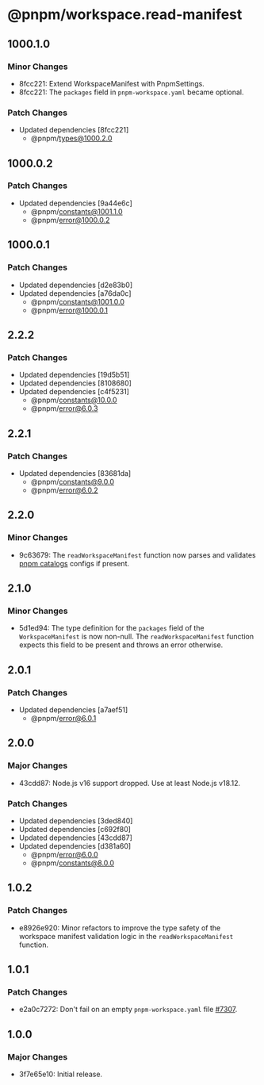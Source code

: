 # @pnpm/workspace.read-manifest

## 1000.1.0

### Minor Changes

- 8fcc221: Extend WorkspaceManifest with PnpmSettings.
- 8fcc221: The `packages` field in `pnpm-workspace.yaml` became optional.

### Patch Changes

- Updated dependencies [8fcc221]
  - @pnpm/types@1000.2.0

## 1000.0.2

### Patch Changes

- Updated dependencies [9a44e6c]
  - @pnpm/constants@1001.1.0
  - @pnpm/error@1000.0.2

## 1000.0.1

### Patch Changes

- Updated dependencies [d2e83b0]
- Updated dependencies [a76da0c]
  - @pnpm/constants@1001.0.0
  - @pnpm/error@1000.0.1

## 2.2.2

### Patch Changes

- Updated dependencies [19d5b51]
- Updated dependencies [8108680]
- Updated dependencies [c4f5231]
  - @pnpm/constants@10.0.0
  - @pnpm/error@6.0.3

## 2.2.1

### Patch Changes

- Updated dependencies [83681da]
  - @pnpm/constants@9.0.0
  - @pnpm/error@6.0.2

## 2.2.0

### Minor Changes

- 9c63679: The `readWorkspaceManifest` function now parses and validates [pnpm catalogs](https://github.com/pnpm/rfcs/pull/1) configs if present.

## 2.1.0

### Minor Changes

- 5d1ed94: The type definition for the `packages` field of the `WorkspaceManifest` is now non-null. The `readWorkspaceManifest` function expects this field to be present and throws an error otherwise.

## 2.0.1

### Patch Changes

- Updated dependencies [a7aef51]
  - @pnpm/error@6.0.1

## 2.0.0

### Major Changes

- 43cdd87: Node.js v16 support dropped. Use at least Node.js v18.12.

### Patch Changes

- Updated dependencies [3ded840]
- Updated dependencies [c692f80]
- Updated dependencies [43cdd87]
- Updated dependencies [d381a60]
  - @pnpm/error@6.0.0
  - @pnpm/constants@8.0.0

## 1.0.2

### Patch Changes

- e8926e920: Minor refactors to improve the type safety of the workspace manifest validation logic in the `readWorkspaceManifest` function.

## 1.0.1

### Patch Changes

- e2a0c7272: Don't fail on an empty `pnpm-workspace.yaml` file [#7307](https://github.com/pnpm/pnpm/issues/7307).

## 1.0.0

### Major Changes

- 3f7e65e10: Initial release.
